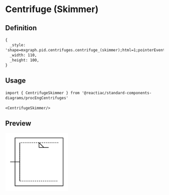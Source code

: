 # Centrifuge (Skimmer)

## Definition

```
{
  _style: 'shape=mxgraph.pid.centrifuges.centrifuge_(skimmer);html=1;pointerEvents=1;align=center;verticalLabelPosition=bottom;verticalAlign=top;dashed=0;',
  _width: 110,
  _height: 100,
}
```

## Usage

```
import { CentrifugeSkimmer } from '@reactiac/standard-components-diagrams/procEngCentrifuges'

<CentrifugeSkimmer/>
```

## Preview

<img src="./centrifuge-skimmer.png" width="200"/>
